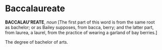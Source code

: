 # Baccalaureate

**BACCALAU'REATE**, _noun_ \[The first part of this word is from the same root as bachelor; or as Bailey supposes, from bacca, berry; and the latter part, from laurea, a laurel, from the practice of wearing a garland of bay berries.\]

The degree of bachelor of arts.